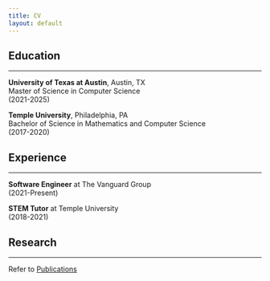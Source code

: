 ```yaml
---
title: CV
layout: default
---
```



## Education
***

**University of Texas at Austin**, Austin, TX   
Master of Science in Computer Science  
(2021-2025)  
  
**Temple University**, Philadelphia, PA  
Bachelor of Science in Mathematics and Computer Science  
(2017-2020)  


## Experience
***

**Software Engineer** at The Vanguard Group  
(2021-Present)  
  
**STEM Tutor** at Temple University  
(2018-2021)  


## Research
***

Refer to [Publications](publications.md)